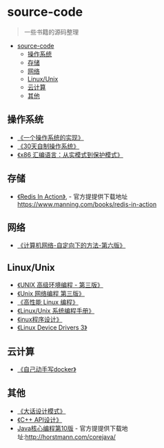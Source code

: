 # source-code

> 一些书籍的源码整理
>
- [source-code](#source-code)
  - [操作系统](#%E6%93%8D%E4%BD%9C%E7%B3%BB%E7%BB%9F)
  - [存储](#%E5%AD%98%E5%82%A8)
  - [网络](#%E7%BD%91%E7%BB%9C)
  - [Linux/Unix](#linuxunix)
  - [云计算](#%E4%BA%91%E8%AE%A1%E7%AE%97)
  - [其他](#%E5%85%B6%E4%BB%96)

## 操作系统

- [《一个操作系统的实现》](./an-oragne-os-implementation)
- [《30天自制操作系统》](./30-days-make-operate-os)
- [《x86 汇编语言：从实模式到保护模式》](./x86-assemble-from-real-mode-to-protect-mode)

## 存储

- [《Redis In Action》](./redis-in-action),  - 官方提提供下载地址 <https://www.manning.com/books/redis-in-action>

## 网络

- [《计算机网络-自定向下的方法-第六版》](./Compute-Network-Top-Down-Approach)

## Linux/Unix

- [《UNIX 高级环境编程 - 第三版》](./apue.v3)
- [《Unix 网络编程 第三版》](./unpv13e)
- [《高性能 Linux 编程》](./high-performance-linux)
- [《Linux/Unix 系统编程手册》](./TLPI)
- [《inux程序设计》](./beginning-linux-programming-4th-edition)
- [《Linux Device Drivers 3》](./ldd3)

## 云计算

- [《自己动手写docker》](./mydocker-master)

## 其他

- [《大话设计模式》](./chatting-design-pattern)
- [《C++ API设计》](./cpp-api-design)
- [Java核心编程第10版](./corejava10) - 官方提提供下载地址:<http://horstmann.com/corejava/>
